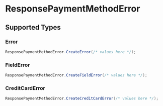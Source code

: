 # ResponsePaymentMethodError


## Supported Types

### Error

```csharp
ResponsePaymentMethodError.CreateError(/* values here */);
```

### FieldError

```csharp
ResponsePaymentMethodError.CreateFieldError(/* values here */);
```

### CreditCardError

```csharp
ResponsePaymentMethodError.CreateCreditCardError(/* values here */);
```
